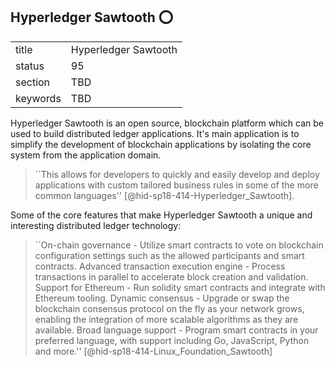 ## Hyperledger Sawtooth :o:


|          |                      |
| -------- | -------------------- |
| title    | Hyperledger Sawtooth |
| status   | 95                   |
| section  | TBD                  |
| keywords | TBD                  |



Hyperledger Sawtooth is an open source, blockchain platform which can be
used to build distributed ledger applications. It's main application is
to simplify the development of blockchain applications by isolating the
core system from the application domain.

> ``This allows for developers to quickly and easily develop and
> deploy applications with custom tailored business rules in some of
> the more common languages'' [@hid-sp18-414-Hyperledger_Sawtooth].



Some of the core features that make Hyperledger Sawtooth a unique and
interesting distributed ledger technology:



> ``On-chain governance - Utilize smart contracts to vote on
> blockchain configuration settings such as the allowed participants
> and smart contracts. Advanced transaction execution engine - Process
> transactions in parallel to accelerate block creation and
> validation. Support for Ethereum - Run solidity smart contracts and
> integrate with Ethereum tooling. Dynamic consensus - Upgrade or swap
> the blockchain consensus protocol on the fly as your network grows,
> enabling the integration of more scalable algorithms as they are
> available. Broad language support - Program smart contracts in your
> preferred language, with support including Go, JavaScript, Python
> and more.'' [@hid-sp18-414-Linux_Foundation_Sawtooth]
